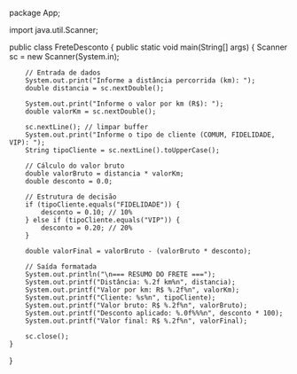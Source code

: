 package App;

import java.util.Scanner;

public class FreteDesconto {
    public static void main(String[] args) {
        Scanner sc = new Scanner(System.in);

        // Entrada de dados
        System.out.print("Informe a distância percorrida (km): ");
        double distancia = sc.nextDouble();

        System.out.print("Informe o valor por km (R$): ");
        double valorKm = sc.nextDouble();

        sc.nextLine(); // limpar buffer
        System.out.print("Informe o tipo de cliente (COMUM, FIDELIDADE, VIP): ");
        String tipoCliente = sc.nextLine().toUpperCase();

        // Cálculo do valor bruto
        double valorBruto = distancia * valorKm;
        double desconto = 0.0;

        // Estrutura de decisão
        if (tipoCliente.equals("FIDELIDADE")) {
            desconto = 0.10; // 10%
        } else if (tipoCliente.equals("VIP")) {
            desconto = 0.20; // 20%
        }

        double valorFinal = valorBruto - (valorBruto * desconto);

        // Saída formatada
        System.out.println("\n=== RESUMO DO FRETE ===");
        System.out.printf("Distância: %.2f km%n", distancia);
        System.out.printf("Valor por km: R$ %.2f%n", valorKm);
        System.out.printf("Cliente: %s%n", tipoCliente);
        System.out.printf("Valor bruto: R$ %.2f%n", valorBruto);
        System.out.printf("Desconto aplicado: %.0f%%%n", desconto * 100);
        System.out.printf("Valor final: R$ %.2f%n", valorFinal);

        sc.close();
    }
}
